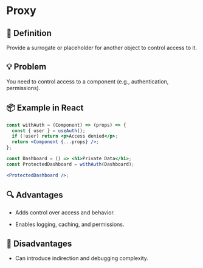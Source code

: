 # Proxy

## 🧭 Definition

Provide a surrogate or placeholder for another object to control access to it.

## 💡 Problem

You need to control access to a component (e.g., authentication, permissions).

## 📦 Example in React

```jsx
const withAuth = (Component) => (props) => {
  const { user } = useAuth();
  if (!user) return <p>Access denied</p>;
  return <Component {...props} />;
};

const Dashboard = () => <h1>Private Data</h1>;
const ProtectedDashboard = withAuth(Dashboard);

<ProtectedDashboard />;
```

## 🔍 Advantages

- Adds control over access and behavior.

- Enables logging, caching, and permissions.

## 🚫 Disadvantages

- Can introduce indirection and debugging complexity.